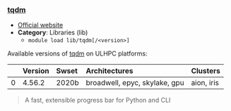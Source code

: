 ### [tqdm](https://github.com/tqdm/tqdm)

* [Official website](https://github.com/tqdm/tqdm)
* __Category__: Libraries (lib)
    -  `module load lib/tqdm[/<version>]`

Available versions of [tqdm](https://github.com/tqdm/tqdm) on ULHPC platforms:

|    | Version   | Swset   | Architectures                 | Clusters   |
|---:|:----------|:--------|:------------------------------|:-----------|
|  0 | 4.56.2    | 2020b   | broadwell, epyc, skylake, gpu | aion, iris |

> A fast, extensible progress bar for Python and CLI
